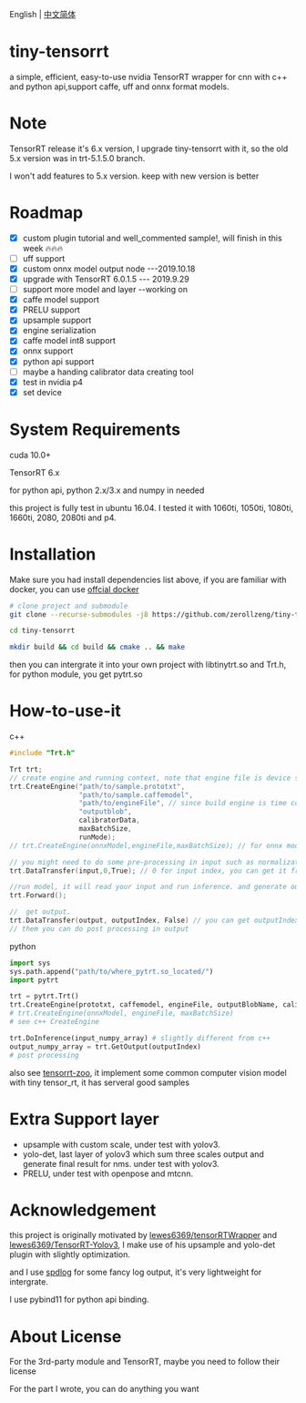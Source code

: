 <!--
 * @Description: In User Settings Edit
 * @Author: zerollzeng
 * @Date: 2019-08-23 09:16:35
 * @LastEditTime: 2019-12-09 12:39:49
 * @LastEditors: zerollzeng
 -->

English | [中文简体](https://github.com/zerollzeng/tiny-tensorrt/blob/master/README-CN.md)

# tiny-tensorrt
a simple, efficient, easy-to-use nvidia TensorRT wrapper for cnn with c++ and python api,support caffe, uff and onnx format models.

# Note
TensorRT release it's 6.x version, I upgrade tiny-tensorrt with it, so the old 5.x version was in trt-5.1.5.0 branch. 

I won't add features to 5.x version. keep with new version is better

# Roadmap
- [x] custom plugin tutorial and well_commented sample!, will finish in this week :fire::fire::fire:
- [ ] uff support 
- [x] custom onnx model output node  ---2019.10.18
- [x] upgrade with TensorRT 6.0.1.5 --- 2019.9.29
- [ ] support more model and layer --working on
- [x] caffe model support
- [x] PRELU support
- [x] upsample support
- [x] engine serialization
- [x] caffe model int8 support
- [x] onnx support
- [x] python api support
- [ ] maybe a handing calibrator data creating tool
- [x] test in nvidia p4
- [x] set device

# System Requirements
cuda 10.0+

TensorRT 6.x

for python api, python 2.x/3.x and numpy in needed

this project is fully test in ubuntu 16.04. I tested it with 1060ti, 1050ti, 1080ti, 1660ti, 2080, 2080ti and p4.

# Installation
Make sure you had install dependencies list above, if you are familiar with docker, you can use [offcial docker](https://ngc.nvidia.com/catalog/containers/nvidia:tensorrt)
```bash
# clone project and submodule
git clone --recurse-submodules -j8 https://github.com/zerollzeng/tiny-tensorrt.git

cd tiny-tensorrt

mkdir build && cd build && cmake .. && make
```
then you can intergrate it into your own project with libtinytrt.so and Trt.h, for python module, you get pytrt.so

# How-to-use-it
c++
```c++
#include "Trt.h"

Trt trt;
// create engine and running context, note that engine file is device specific, so don't copy engine file to new device, it may cause crash
trt.CreateEngine("path/to/sample.prototxt",
                 "path/to/sample.caffemodel",
                 "path/to/engineFile", // since build engine is time consuming,so save we can serialize engine to file, it's much more faster
                 "outputblob",
                 calibratorData,
                 maxBatchSize,
                 runMode);
// trt.CreateEngine(onnxModel,engineFile,maxBatchSize); // for onnx model

// you might need to do some pre-processing in input such as normalization, it depends on your model.
trt.DataTransfer(input,0,True); // 0 for input index, you can get it from CreateEngine phase log output, True for copy input date to gpu

//run model, it will read your input and run inference. and generate output.
trt.Forward();

//  get output.
trt.DataTransfer(output, outputIndex, False) // you can get outputIndex in CreateEngine phase
// them you can do post processing in output
```

python
```python
import sys
sys.path.append("path/to/where_pytrt.so_located/")
import pytrt

trt = pytrt.Trt()
trt.CreateEngine(prototxt, caffemodel, engineFile, outputBlobName, calibratorData, maxBatchSize, mode)
# trt.CreateEngine(onnxModel, engineFile, maxBatchSize)
# see c++ CreateEngine

trt.DoInference(input_numpy_array) # slightly different from c++
output_numpy_array = trt.GetOutput(outputIndex)
# post processing
```

also see [tensorrt-zoo](https://github.com/zerollzeng/tensorrt-zoo), it implement some common computer vision model with tiny tensor_rt, it has serveral good samples

# Extra Support layer
- upsample with custom scale, under test with yolov3.
- yolo-det, last layer of yolov3 which sum three scales output and generate final result for nms. under test with yolov3.
- PRELU, under test with openpose and mtcnn.


# Acknowledgement
this project is originally motivated by [lewes6369/tensorRTWrapper](https://github.com/lewes6369/tensorRTWrapper) and [lewes6369/TensorRT-Yolov3](https://github.com/lewes6369/TensorRT-Yolov3), I make use of his upsample and yolo-det plugin with slightly optimization.

and I use [spdlog](https://github.com/gabime/spdlog) for some fancy log output, it's very lightweight for intergrate. 

I use pybind11 for python api binding.

# About License
For the 3rd-party module and TensorRT, maybe you need to follow their license

For the part I wrote, you can do anything you want

